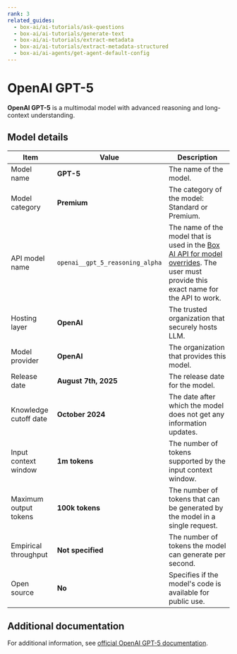 ```yaml
---
rank: 3
related_guides:
  - box-ai/ai-tutorials/ask-questions
  - box-ai/ai-tutorials/generate-text
  - box-ai/ai-tutorials/extract-metadata
  - box-ai/ai-tutorials/extract-metadata-structured
  - box-ai/ai-agents/get-agent-default-config
---
```

# OpenAI GPT-5

**OpenAI GPT-5** is a multimodal model with advanced reasoning and long-context understanding.

## Model details

| Item  | Value | Description |
| ----- | ----- | ----------- |
| Model name | **GPT-5** | The name of the model. | 
| Model category | **Premium** | The category of the model: Standard or Premium. |
| API model name |`openai__gpt_5_reasoning_alpha`| The name of the model that is used in the [Box AI API for model overrides][overrides]. The user must provide this exact name for the API to work. |
| Hosting layer | **OpenAI** | The trusted organization that securely hosts LLM. |
| Model provider | **OpenAI** | The organization that provides this model. |
| Release date | **August 7th, 2025** | The release date for the model. |
| Knowledge cutoff date | **October 2024** | The date after which the model does not get any information updates. |
| Input context window | **1m tokens** | The number of tokens supported by the input context window. | 
| Maximum output tokens | **100k tokens** | The number of tokens that can be generated by the model in a single request.| 
| Empirical throughput| **Not specified** | The number of tokens the model can generate per second. |
| Open source | **No** | Specifies if the model's code is available for public use.|

## Additional documentation

For additional information, see [official OpenAI GPT-5 documentation][openai-gpt-5-model].

[openai-gpt-5-model]: https://openai.com/index/introducing-gpt-5/
[overrides]: g://box-ai/ai-agents/ai-agent-overrides